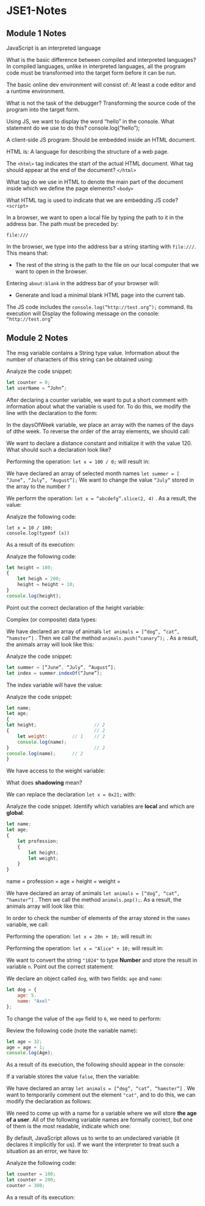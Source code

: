 # JSE1-Notes

## Module 1 Notes
JavaScript is an interpreted language

What is the basic difference between compiled and interpreted languages? 
In compiled languages, unlike in interpreted languages, all the program code must be transformed into the target form before it can be run.

The basic online dev environment will consist of:
At least a code editor and a runtime environment.

What is not the task of the debugger?
Transforming the source code of the program into the target form.

Using JS, we want to display the word “hello” in the console. What statement do we use to do this?
console.log(“hello”);

A client-side JS program:
Should be embedded inside an HTML document.

HTML is:
A language for describing the structure of a web page.

The `<html>` tag indicates the start of the actual HTML document. What tag should appear at the end of the document? 
`</html>`

What tag do we use in HTML to denote the main part of the document inside which we define the page elements? `<body>`


What HTML tag is used to indicate that we are embedding JS code? `<script>`

In a browser, we want to open a local file by typing the path to it in the address bar. The path must be preceded by:
```
file:///
```

In the browser, we type into the address bar a string starting with `file:///`.  This means that:
- The rest of the string is the path to the file on our local computer that we want to open in the browser.

Entering `about:blank` in the address bar of your browser will:
- Generate and load a minimal blank HTML page into the current tab.

The JS code includes the 
`console.log(“http://test.org”);` command. Its execution will Display the following message on the console: `“http://test.org”`

## Module 2 Notes
The msg variable contains a String type value. Information about the number of characters of this string can be obtained using:


Analyze the code snippet:
```js
let counter = 0;
let userName = “John”;
```

After declaring a counter variable, we want to put a short comment with information about what the variable is used for. To do this, we modify the line with the declaration to the form:

In the daysOfWeek variable, we place an array with the names of the days of dthe week. To reverse the order of the array elements, we should call:

We want to declare a distance constant and initialize it with the value 120. What should such a declaration look like?

Performing the operation: `let x = 100 / 0;` will result in:

We have declared an array of selected month names `let summer = [ “June”, “July”, “August”];` We want to change the value `“July”` stored in the array to the number `7`

We perform the operation: `let x = “abcdefg”.slice(2, 4)` . As a result, the value:

Analyze the following code:

```
let x = 10 / 100;
console.log(typeof (x))
```

As a result of its execution:

Analyze the following code:
```js
let height = 180;
{
    let heigh = 200;
    height = height + 10;
}
console.log(height);
```
Point out the correct declaration of the height variable:

Complex (or composite) data types:

We have declared an array of animals `let animals = [“dog”, “cat”, “hamster”]` . Then we call the method `animals.push(“canary”);` . As a result, the animals array will look like this:


Analyze the code snippet:
```js
let summer = [“June”, “July”, “August”];
let index = summer.indexOf(“June”);
```
The index variable will have the value:


Analyze the code snippet:
```js
let name;
let age;
{
let height;					    // 2
{							    // 2
	let weight:	        // 1	// 2
	console.log(name);
}							    // 2
console.log(name);		// 2
}
```
We have access to the weight variable:

What does **shadowing** mean?

We can replace the declaration `let x = 0x21;` with:

Analyze the code snippet. Identify which variables are **local** and which are **global**:
```js
let name;
let age;
{
    let profession;
    {
        let height;
        let weight;
    }
}
```
name =
profession =
age =
height =
weight =

We have declared an array of animals `let animals = [“dog”, “cat”, “hamster”]` . Then we call the method `animals.pop();`. As a result, the animals array will look like this:

In order to check the number of elements of the array stored in the `names` variable, we call:

Performing the operation: `let x = 20n + 10;` will result in:

Performing the operation: `let x = "Alice" + 10;` will result in:

We want to convert the string `"1024"` to type **Number** and store the result in variable `n`. Point out the correct statement:

We declare an object called `dog`, with two fields: `age` and `name`:
```js
let dog = {
    age: 5.
    name: "Axel"
};
```
To change the value of the `age` field to `6`, we need to perform:

Review the following code (note the variable name):
```js
let age = 32;
age = age + 1;
console.log(Age);
```
As a result of its execution, the following should appear in the console:

If a variable stores the value `false`, then the variable:

We have declared an array `let animals = [“dog”, “cat”, “hamster”]` . We want to temporarily comment out the element `"cat"`, and to do this, we can modify the declaration as follows:

We need to come up with a name for a variable where we will store **the age of a user**. All of the following variable names are formally correct, but one of them is the most readable, indicate which one:

By default, JavaScript allows us to write to an undeclared variable (it declares it implicitly for us). If we want the interpreter to treat such a situation as an error, we have to:

Analyze the following code:
```js
let counter = 100;
let counter = 200;
counter = 300;
```
As a result of its execution:

